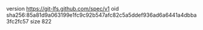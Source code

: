 version https://git-lfs.github.com/spec/v1
oid sha256:85a81d9a063199e1fc9c92b547afc82c5a5ddef936ad6a6441a4dbba3fc2fc57
size 822
